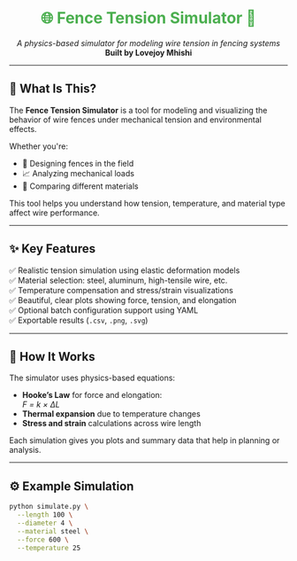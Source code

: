 <h1 align="center" style="color:#4CAF50;">
  🌐 Fence Tension Simulator 🔧
</h1>

<p align="center">
  <em>A physics-based simulator for modeling wire tension in fencing systems</em><br>
  <strong>Built by Lovejoy Mhishi</strong>
</p>

---

## 🎯 What Is This?

The **Fence Tension Simulator** is a tool for modeling and visualizing the behavior of wire fences under mechanical tension and environmental effects.

Whether you're:
- 🔩 Designing fences in the field  
- 📈 Analyzing mechanical loads  
- 🧪 Comparing different materials  

This tool helps you understand how tension, temperature, and material type affect wire performance.

---

## ✨ Key Features

✅ Realistic tension simulation using elastic deformation models  
✅ Material selection: steel, aluminum, high-tensile wire, etc.  
✅ Temperature compensation and stress/strain visualizations  
✅ Beautiful, clear plots showing force, tension, and elongation  
✅ Optional batch configuration support using YAML  
✅ Exportable results (`.csv`, `.png`, `.svg`)

---

## 🧠 How It Works

The simulator uses physics-based equations:

- **Hooke’s Law** for force and elongation:  
  _F = k × ΔL_  
- **Thermal expansion** due to temperature changes  
- **Stress and strain** calculations across wire length  

Each simulation gives you plots and summary data that help in planning or analysis.

---

## ⚙️ Example Simulation

```bash
python simulate.py \
  --length 100 \
  --diameter 4 \
  --material steel \
  --force 600 \
  --temperature 25
